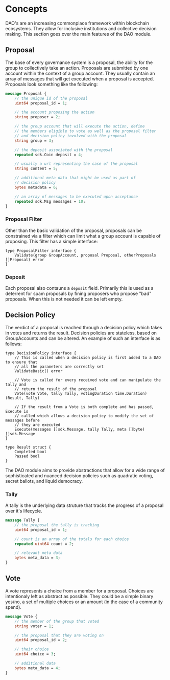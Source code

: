 # Concepts

DAO's are an increasing commonplace framework within blockchain ecosystems. They
allow for inclusive institutions and collective decision making. This section
goes over the main features of the DAO module.

## Proposal

The base of every governance system is a proposal, the ability for the group to
collectively take an action. Proposals are submitted by one account within the
context of a group account. They usually contain an array of messages that will
get executed when a proposal is accepted. Proposals look something like the
following: 

```proto
message Proposal {
    // the unique id of the proposal
    uint64 proposal_id = 1;

    // the account proposing the action
    string proposer = 2;

    // the group account that will execute the action, define 
    // the members eligible to vote as well as the proposal filter
    // and decision policy involved with the proposal
    string group = 3;

    // the deposit associated with the proposal
    repeated sdk.Coin deposit = 4;

    // usually a url representing the case of the proposal
    string content = 5; 

    // additional meta data that might be used as part of 
    // decision policy
    bytes metadata = 6; 

    // an array of messages to be executed upon acceptance
    repeated sdk.Msg messages = 10;
}
```

### Proposal Filter

Other than the basic validation of the proposal, proposals can be constrained
via a filter which can limit what a group account is capable of proposing. This
filter has a simple interface:

```golang
type ProposalFilter interface {
    Validate(group GroupAccount, proposal Proposal, otherProposals []Proposal) error
}
```

### Deposit

Each proposal also contauns a `deposit` field. Primarily this is used as a
deterrent for spam proposals by fining proposers who propose "bad" proposals.
When this is not needed it can be left empty.


## Decision Policy

The verdict of a proposal is reached through a decision policy which takes in votes
and returns the result. Decision policies are stateless, based on GroupAccounts
and can be altered. An example of such an interface is as follows:

```golang
type DecisionPolicy interface {
    // This is called when a decision policy is first added to a DAO to ensure that
    // all the parameters are correctly set
    ValidateBasic() error

    // Vote is called for every received vote and can manipulate the tally and
    // return the result of the proposal
    Vote(vote Vote, tally Tally, votingDuration time.Duration) (Result, Tally)

    // If the result from a Vote is both complete and has passed, Execute is 
    // called which allows a decision policy to modify the set of messages before
    // they are executed
    Execute(messages []sdk.Message, tally Tally, meta []byte) []sdk.Message
}

type Result struct {
    Completed bool
    Passed bool
}
```

The DAO module aims to provide abstractions that allow for a wide range of
sophisticated and nuanced decision policies such as quadratic voting, secret
ballots, and liquid democracy. 

### Tally

A tally is the underlying data struture that tracks the progress of a proposal
over it's lifecycle.

```proto
message Tally {
    // the proposal the tally is tracking
    uint64 proposal_id = 1;

    // count is an array of the totals for each choice
    repeated uint64 count = 2;

    // relevant meta data
    bytes meta_data = 3;
}
```

## Vote

A vote represents a choice from a member for a proposal. Choices are
intentionaly left as abstract as possible. They could be a simple binary yes/no,
a set of multiple choices or an amount (in the case of a community spend).


```proto
message Vote {
    // the member of the group that voted
    string voter = 1;

    // the proposal that they are voting on
    uint64 proposal_id = 2;

    // their choice
    uint64 choice = 3;

    // additional data
    bytes meta_data = 4; 
}
```



